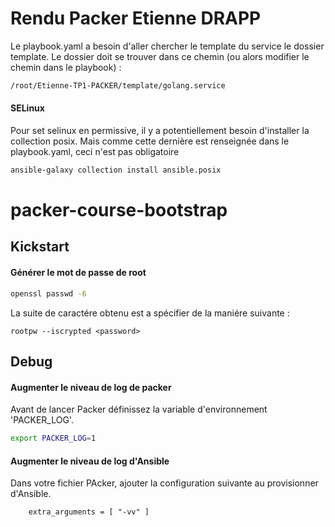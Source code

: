 # Rendu Packer Etienne DRAPP

Le playbook.yaml a besoin d'aller chercher le template du service le dossier template. Le dossier doit se trouver dans ce chemin (ou alors modifier le chemin dans le playbook) :

```bash
/root/Etienne-TP1-PACKER/template/golang.service
```

#### SELinux

Pour set selinux en permissive, il y a potentiellement besoin d'installer la collection posix. Mais comme cette dernière est renseignée dans le playbook.yaml, ceci n'est pas obligatoire

```bash
ansible-galaxy collection install ansible.posix
```


# packer-course-bootstrap

## Kickstart 

#### Générer le mot de passe de root

```bash
openssl passwd -6
```
La suite de caractére obtenu est a spécifier de la maniére suivante :
```ks
rootpw --iscrypted <password>
```


## Debug

#### Augmenter le niveau de log de packer

Avant de lancer Packer définissez la variable d'environnement 'PACKER_LOG'.

```bash
export PACKER_LOG=1
```
#### Augmenter le niveau de log d'Ansible
Dans votre fichier PAcker, ajouter la configuration suivante au provisionner d'Ansible.

```hcl
    extra_arguments = [ "-vv" ]
```
